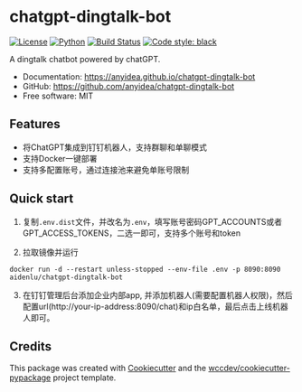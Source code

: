 # chatgpt-dingtalk-bot


[![License](https://img.shields.io/github/license/anyidea/chatgpt-dingtalk-bot)](https://github.com/anyidea/chatgpt-dingtalk-bot/blob/main/LICENSE)
[![Python](https://img.shields.io/pypi/pyversions/chatgpt-dingtalk-bot.svg)](https://pypi.org/project/chatgpt-dingtalk-bot/)
[![Build Status](https://github.com/anyidea/chatgpt-dingtalk-bot/actions/workflows/ci.yml/badge.svg)](https://github.com/anyidea/chatgpt-dingtalk-bot/actions/workflows/ci.yml)
[![Code style: black](https://img.shields.io/badge/code%20style-black-000000.svg)](https://github.com/psf/black)




A dingtalk chatbot powered by chatGPT.


* Documentation: <https://anyidea.github.io/chatgpt-dingtalk-bot>
* GitHub: <https://github.com/anyidea/chatgpt-dingtalk-bot>
* Free software: MIT


## Features

* 将ChatGPT集成到钉钉机器人，支持群聊和单聊模式
* 支持Docker一键部署
* 支持多配置账号，通过连接池来避免单账号限制


## Quick start
1. 复制`.env.dist`文件，并改名为`.env`，填写账号密码GPT_ACCOUNTS或者GPT_ACCESS_TOKENS，二选一即可，支持多个账号和token

2. 拉取镜像并运行
```commandline
docker run -d --restart unless-stopped --env-file .env -p 8090:8090 aidenlu/chatgpt-dingtalk-bot
```

3. 在钉钉管理后台添加企业内部app, 并添加机器人(需要配置机器人权限)，然后配置url(http://your-ip-address:8090/chat)和ip白名单，最后点击上线机器人即可。
[](https://raw.githubusercontent.com/wccdev/filez-python-sdk/master/.github/assets/20230228005625.jpg)
[](https://raw.githubusercontent.com/wccdev/filez-python-sdk/master/.github/assets/20230228005746.jpg)
[](https://raw.githubusercontent.com/wccdev/filez-python-sdk/master/.github/assets/20230228005824.jpg)

## Credits

This package was created with [Cookiecutter](https://github.com/cookiecutter/cookiecutter) and the [wccdev/cookiecutter-pypackage](https://github.com/wccdev/cookiecutter-pypackage) project template.
